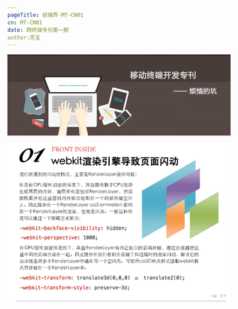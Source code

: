```yaml
--- 
pageTitle: 前端界-MT-CN01 
cn: MT-CN01 
date: 跨终端专刊第一期
author:灵玉
---
```


![snapchat](./images/cover.png)

[![webkit导致页面闪烁](./images/flicker.png)](http://blog.csdn.net/milado_nju/article/details/7292131)

